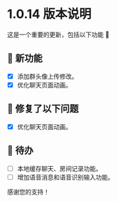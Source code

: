 # 1.0.14 版本说明

这是一个重要的更新，包括以下功能 🧪

## 🔮 新功能

- [x] 添加群头像上传修改。
- [x] 优化聊天页面动画。

## 🔨 修复了以下问题

- [x] 优化聊天页面动画。

## 📌 待办

- [ ] 本地缓存聊天、房间记录功能。
- [ ] 增加语音消息和语音识别输入功能。

感谢您的支持！
